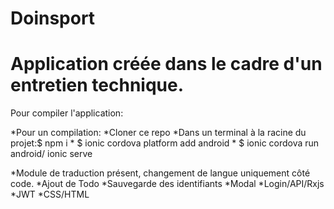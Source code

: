 
# Doinsport






# Application créée dans le cadre d'un entretien technique. 


Pour compiler l'application:

*Pour un compilation: *Cloner ce repo
                     *Dans un terminal à la racine du projet:$ npm i
                                  *                          $ ionic cordova platform add android
                                  *                          $ ionic cordova run android/ ionic serve

*Module de traduction présent, changement de langue uniquement côté code.
*Ajout de Todo
*Sauvegarde des identifiants
*Modal
*Login/API/Rxjs
*JWT
*CSS/HTML
